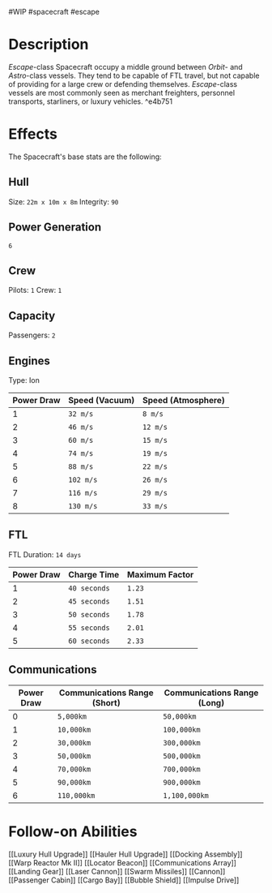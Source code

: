 #WIP #spacecraft #escape

# Description

*Escape*-class Spacecraft occupy a middle ground between *Orbit*- and *Astro*-class vessels. They tend to be capable of FTL travel, but not capable of providing for a large crew or defending themselves. *Escape*-class vessels are most commonly seen as merchant freighters, personnel transports, starliners, or luxury vehicles. ^e4b751

# Effects

The Spacecraft's base stats are the following:

## Hull

Size: `22m x 10m x 8m`
Integrity: `90`

## Power Generation

`6`

## Crew

Pilots: `1`
Crew: `1`

## Capacity

Passengers: `2`

## Engines

Type: Ion

| Power Draw | Speed (Vacuum) | Speed (Atmosphere) |
| -----------|----------------|--------------------|
| 1 | `32 m/s` | `8 m/s` |
| 2 | `46 m/s` | `12 m/s` |
| 3 | `60 m/s` | `15 m/s` |
| 4 | `74 m/s` | `19 m/s` |
| 5 | `88 m/s` | `22 m/s` |
| 6 | `102 m/s` | `26 m/s` |
| 7 | `116 m/s` | `29 m/s` |
| 8 | `130 m/s` | `33 m/s` |

## FTL

FTL Duration: `14 days`

| Power Draw | Charge Time | Maximum Factor |
| -----------|-------------|----------------|
| 1 | `40 seconds` | `1.23` |
| 2 | `45 seconds` | `1.51` |
| 3 | `50 seconds` | `1.78` |
| 4 | `55 seconds` | `2.01` |
| 5 | `60 seconds` | `2.33` |

## Communications

| Power Draw | Communications Range (Short) | Communications Range (Long) |
| -----------|------------------------------|-----------------------------|
| 0 | `5,000km` | `50,000km` |
| 1 | `10,000km` | `100,000km` |
| 2 | `30,000km` | `300,000km` |
| 3 | `50,000km` | `500,000km` |
| 4 | `70,000km` | `700,000km` |
| 5 | `90,000km` | `900,000km` |
| 6 | `110,000km` | `1,100,000km` |

# Follow-on Abilities

[[Luxury Hull Upgrade]]
[[Hauler Hull Upgrade]]
[[Docking Assembly]]
[[Warp Reactor Mk II]]
[[Locator Beacon]]
[[Communications Array]]
[[Landing Gear]]
[[Laser Cannon]]
[[Swarm Missiles]]
[[Cannon]]
[[Passenger Cabin]]
[[Cargo Bay]]
[[Bubble Shield]]
[[Impulse Drive]]